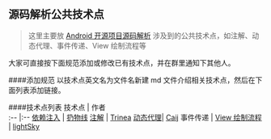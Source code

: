 源码解析公共技术点
----------------
> 这里主要放 [Android 开源项目源码解析](https://github.com/android-cn/android-open-project-analysis) 涉及到的公共技术点，如注解、动态代理、事件传递、View 绘制流程等

大家可直接按下面规范添加或修改已有技术点，并在群里通知下其他人。

####添加规范
以技术点英文名为文件名新建 md 文件介绍相关技术点，然后在下面列表添加链接。

####技术点列表
技术点 | 作者  
:-- |:--
[依赖注入](https://github.com/android-cn/blog/tree/master/java/dependency-injection) | [扔物线](https://github.com/rengwuxian)
[注解](annotation.md) | [Trinea](https://github.com/Trinea)
[动态代理](https://github.com/android-cn/android-open-project-analysis/blob/master/tech/proxy.md)| [Caij](https://github.com/Caij)
事件传递 | 
[View 绘制流程](https://github.com/android-cn/android-open-project-analysis/blob/master/tech/viewdrawflow.md)  | [lightSky](https://github.com/lightSky)
